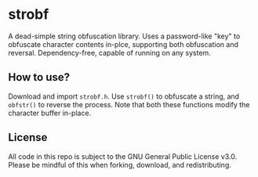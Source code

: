 # strobf
A dead-simple string obfuscation library. Uses a password-like "key" to obfuscate character contents in-plce, supporting both obfuscation and reversal. Dependency-free, capable of running on any system.

## How to use?
Download and import `strobf.h`. Use `strobf()` to obfuscate a string, and `obfstr()` to reverse the process. Note that both these functions modify the character buffer in-place.

## License
All code in this repo is subject to the GNU General Public License v3.0. Please be mindful of this when forking, download, and redistributing.
